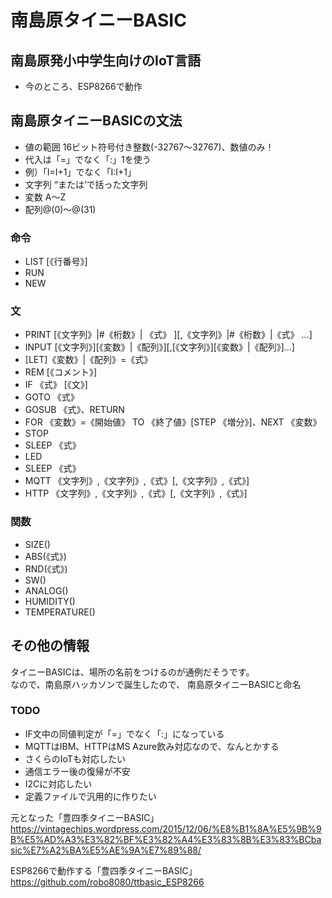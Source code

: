 # 南島原タイニーBASIC
## 南島原発小中学生向けのIoT言語
- 今のところ、ESP8266で動作

## 南島原タイニーBASICの文法

- 値の範囲 16ビット符号付き整数(-32767～32767)、数値のみ！
- 代入は「=」でなく「:」1を使う
 - 例）「I=I+1」でなく「I:I+1」
- 文字列 “または’で括った文字列
- 変数 A～Z
- 配列@(0)～@(31)

### 命令
- LIST [《行番号》]
- RUN
- NEW

### 文
- PRINT [《文字列》|#《桁数》| 《式》 ][,《文字列》|#《桁数》|《式》 …]
- INPUT [《文字列》][《変数》|《配列》][,[《文字列》][《変数》|《配列》]…]
- [LET]《変数》|《配列》=《式》
- REM [《コメント》]
- IF 《式》 [《文》]
- GOTO 《式》
- GOSUB 《式》、RETURN
- FOR 《変数》=《開始値》 TO 《終了値》[STEP 《増分》]、NEXT 《変数》
- STOP
- SLEEP 《式》
- LED
- SLEEP 《式》
- MQTT 《文字列》,《文字列》,《式》[,《文字列》,《式》]
- HTTP 《文字列》,《文字列》,《式》[,《文字列》,《式》]


### 関数
- SIZE()
- ABS(《式》)
- RND(《式》)
- SW()
- ANALOG()
- HUMIDITY()
- TEMPERATURE()


## その他の情報
タイニーBASICは、場所の名前をつけるのが通例だそうです。  
なので、南島原ハッカソンで誕生したので、
南島原タイニーBASICと命名

### TODO
- IF文中の同値判定が「=」でなく「:」になっている
- MQTTはIBM、HTTPはMS Azure飲み対応なので、なんとかする
- さくらのIoTも対応したい
- 通信エラー後の復帰が不安
- I2Cに対応したい
 - 定義ファイルで汎用的に作りたい


元となった「豊四季タイニーBASIC」
<https://vintagechips.wordpress.com/2015/12/06/%E8%B1%8A%E5%9B%9B%E5%AD%A3%E3%82%BF%E3%82%A4%E3%83%8B%E3%83%BCbasic%E7%A2%BA%E5%AE%9A%E7%89%88/>

ESP8266で動作する「豊四季タイニーBASIC」
<https://github.com/robo8080/ttbasic_ESP8266>
